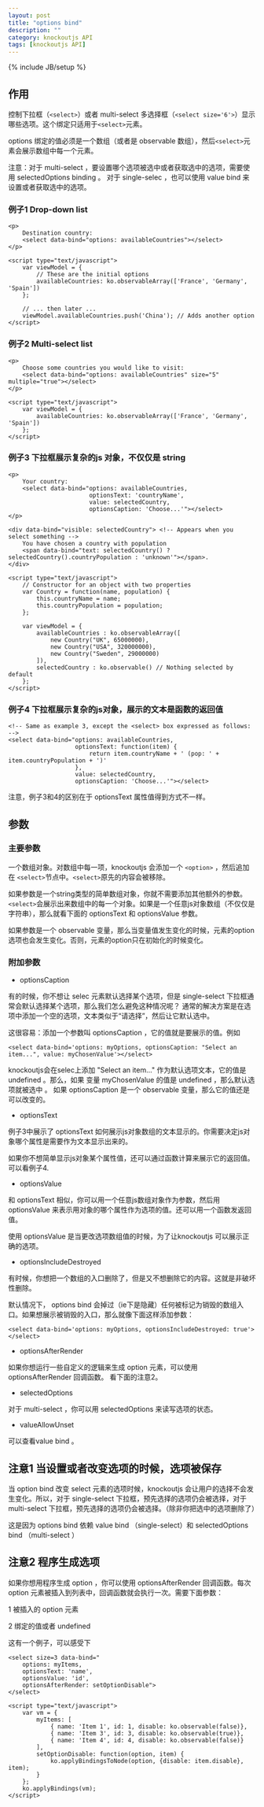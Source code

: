 ```yaml
---
layout: post
title: "options bind"
description: ""
category: knockoutjs API
tags: [knockoutjs API]
---
```

{% include JB/setup %}

## 作用

控制下拉框（```<select>```）或者 multi-select 多选择框（```<select size='6'>```）显示哪些选项。这个绑定只适用于```<select>```元素。

options 绑定的值必须是一个数组（或者是 observable 数组），然后```<select>```元素会展示数组中每一个元素。

注意：对于 multi-select ，要设置哪个选项被选中或者获取选中的选项，需要使用 selectedOptions binding 。 对于 single-selec ，也可以使用 value bind 来设置或者获取选中的选项。

### 例子1 Drop-down list

	<p>
	    Destination country:
	    <select data-bind="options: availableCountries"></select>
	</p>
	 
	<script type="text/javascript">
	    var viewModel = {
	        // These are the initial options
	        availableCountries: ko.observableArray(['France', 'Germany', 'Spain'])
	    };
	 
	    // ... then later ...
	    viewModel.availableCountries.push('China'); // Adds another option
	</script>

### 例子2 Multi-select list

	<p>
	    Choose some countries you would like to visit:
	    <select data-bind="options: availableCountries" size="5" multiple="true"></select>
	</p>
	 
	<script type="text/javascript">
	    var viewModel = {
	        availableCountries: ko.observableArray(['France', 'Germany', 'Spain'])
	    };
	</script>


### 例子3 下拉框展示复杂的js 对象，不仅仅是 string

	<p>
	    Your country:
	    <select data-bind="options: availableCountries,
	                       optionsText: 'countryName',
	                       value: selectedCountry,
	                       optionsCaption: 'Choose...'"></select>
	</p>
	 
	<div data-bind="visible: selectedCountry"> <!-- Appears when you select something -->
	    You have chosen a country with population
	    <span data-bind="text: selectedCountry() ? selectedCountry().countryPopulation : 'unknown'"></span>.
	</div>
	 
	<script type="text/javascript">
	    // Constructor for an object with two properties
	    var Country = function(name, population) {
	        this.countryName = name;
	        this.countryPopulation = population;
	    };
	 
	    var viewModel = {
	        availableCountries : ko.observableArray([
	            new Country("UK", 65000000),
	            new Country("USA", 320000000),
	            new Country("Sweden", 29000000)
	        ]),
	        selectedCountry : ko.observable() // Nothing selected by default
	    };
	</script>


### 例子4 下拉框展示复杂的js对象，展示的文本是函数的返回值

	<!-- Same as example 3, except the <select> box expressed as follows: -->
	<select data-bind="options: availableCountries,
	                   optionsText: function(item) {
	                       return item.countryName + ' (pop: ' + item.countryPopulation + ')'
	                   },
	                   value: selectedCountry,
	                   optionsCaption: 'Choose...'"></select>


注意，例子3和4的区别在于 optionsText 属性值得到方式不一样。

## 参数

### 主要参数 

一个数组对象。对数组中每一项，knockoutjs 会添加一个 ```<option>``` ，然后追加在 ```<select>```节点中。```<select>```原先的内容会被移除。

如果参数是一个string类型的简单数组对象，你就不需要添加其他额外的参数。```<select>```会展示出来数组中的每一个对象。如果是一个任意js对象数组（不仅仅是字符串），那么就看下面的  optionsText 和 optionsValue 参数。

如果参数是一个 observable 变量，那么当变量值发生变化的时候，元素的option选项也会发生变化。否则，元素的option只在初始化的时候变化。

### 附加参数

+ optionsCaption 

有的时候，你不想让 selec 元素默认选择某个选项，但是  single-select  下拉框通常会默认选择某个选项，那么我们怎么避免这种情况呢？ 通常的解决方案是在选项中添加一个空的选项，文本类似于“请选择”，然后让它默认选中。

这很容易：添加一个参数叫 optionsCaption ，它的值就是要展示的值。例如

	<select data-bind='options: myOptions, optionsCaption: "Select an item...", value: myChosenValue'></select>

knockoutjs会在selec上添加 "Select an item..." 作为默认选项文本，它的值是 undefined 。那么，如果 变量 myChosenValue 的值是 undefined ，那么默认选项就被选中 。 如果 optionsCaption 是一个 observable 变量，那么它的值还是可以改变的。


+ optionsText

例子3中展示了 optionsText 如何展示js对象数组的文本显示的。你需要决定js对象哪个属性是需要作为文本显示出来的。 

如果你不想简单显示js对象某个属性值，还可以通过函数计算来展示它的返回值。可以看例子4.

+ optionsValue

和 optionsText 相似，你可以用一个任意js数组对象作为参数，然后用 optionsValue 来表示用对象的哪个属性作为选项的值。还可以用一个函数发返回值。

使用 optionsValue 是当更改选项数组值的时候，为了让knockoutjs 可以展示正确的选项。 

+ optionsIncludeDestroyed

有时候，你想把一个数组的入口删除了，但是又不想删除它的内容。这就是非破坏性删除。

默认情况下， options bind 会掉过（ie下是隐藏）任何被标记为销毁的数组入口。如果想展示被销毁的入口，那么就像下面这样添加参数：

	<select data-bind='options: myOptions, optionsIncludeDestroyed: true'></select>

+ optionsAfterRender

如果你想运行一些自定义的逻辑来生成 option 元素，可以使用 optionsAfterRender 回调函数。 看下面的注意2。

+ selectedOptions

对于 multi-select ，你可以用 selectedOptions 来读写选项的状态。

+ valueAllowUnset 

可以查看value bind 。


## 注意1 当设置或者改变选项的时候，选项被保存

当 option bind 改变 select 元素的选项时候，knockoutjs 会让用户的选择不会发生变化。所以，对于 single-select 下拉框，预先选择的选项仍会被选择，对于 multi-select 下拉框，预先选择的选项仍会被选择。（除非你把选中的选项删除了）

这是因为 options bind 依赖 value bind （single-select）和 selectedOptions bind （multi-select ）


## 注意2 程序生成选项

如果你想用程序生成 option ，你可以使用 optionsAfterRender 回调函数。每次 option 元素被插入到列表中，回调函数就会执行一次。需要下面参数：

1 被插入的 option 元素

2 绑定的值或者 undefined

这有一个例子，可以感受下

	<select size=3 data-bind="
	    options: myItems,
	    optionsText: 'name',
	    optionsValue: 'id',
	    optionsAfterRender: setOptionDisable">
	</select>
	 
	<script type="text/javascript">
	    var vm = {
	        myItems: [
	            { name: 'Item 1', id: 1, disable: ko.observable(false)},
	            { name: 'Item 3', id: 3, disable: ko.observable(true)},
	            { name: 'Item 4', id: 4, disable: ko.observable(false)}
	        ],
	        setOptionDisable: function(option, item) {
	            ko.applyBindingsToNode(option, {disable: item.disable}, item);
	        }
	    };
	    ko.applyBindings(vm);
	</script>













